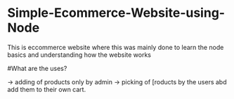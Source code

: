 # Simple-Ecommerce-Website-using-Node
 
 This is eccommerce website where this was mainly done to learn the node basics and understanding how the website works
 
 #What are the uses?
  
  -> adding of products only by admin
  -> picking of [roducts by the users abd add them to their own cart.
  
